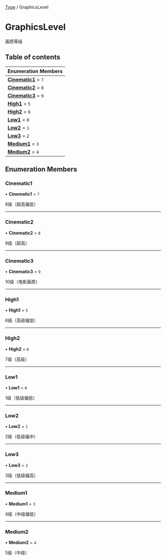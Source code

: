 [Type](../groups/Core.Type.md) / GraphicsLevel

# GraphicsLevel <Badge type="tip" text="Enumeration" /> <Score text="GraphicsLevel" />

画质等级

## Table of contents

| Enumeration Members |
| :-----|
| **[Cinematic1](mw.GraphicsLevel.md#cinematic1)** = ``7`` <br> |
| **[Cinematic2](mw.GraphicsLevel.md#cinematic2)** = ``8`` <br> |
| **[Cinematic3](mw.GraphicsLevel.md#cinematic3)** = ``9`` <br> |
| **[High1](mw.GraphicsLevel.md#high1)** = ``5`` <br> |
| **[High2](mw.GraphicsLevel.md#high2)** = ``6`` <br> |
| **[Low1](mw.GraphicsLevel.md#low1)** = ``0`` <br> |
| **[Low2](mw.GraphicsLevel.md#low2)** = ``1`` <br> |
| **[Low3](mw.GraphicsLevel.md#low3)** = ``2`` <br> |
| **[Medium1](mw.GraphicsLevel.md#medium1)** = ``3`` <br> |
| **[Medium2](mw.GraphicsLevel.md#medium2)** = ``4`` <br> |

## Enumeration Members

### Cinematic1 <Score text="Cinematic" /> 

• **Cinematic1** = ``7``

8级（超高偏低）

___

### Cinematic2 <Score text="Cinematic" /> 

• **Cinematic2** = ``8``

9级（超高）

___

### Cinematic3 <Score text="Cinematic" /> 

• **Cinematic3** = ``9``

10级（电影画质）

___

### High1 <Score text="High" /> 

• **High1** = ``5``

6级（高级偏低）

___

### High2 <Score text="High" /> 

• **High2** = ``6``

7级（高级）

___

### Low1 <Score text="Low" /> 

• **Low1** = ``0``

1级（低级偏低）

___

### Low2 <Score text="Low" /> 

• **Low2** = ``1``

2级（低级偏中）

___

### Low3 <Score text="Low" /> 

• **Low3** = ``2``

3级（低级偏高）

___

### Medium1 <Score text="Medium" /> 

• **Medium1** = ``3``

4级（中级偏低）

___

### Medium2 <Score text="Medium" /> 

• **Medium2** = ``4``

5级（中级）

